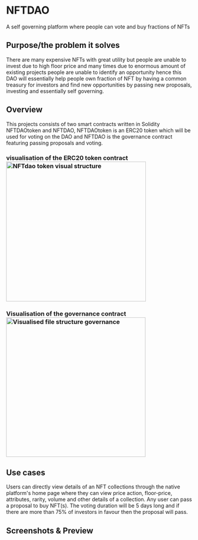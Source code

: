 # NFTDAO
A self governing platform where people can vote and buy fractions of NFTs 

## Purpose/the problem it solves
There are many expensive NFTs with great utility but people are unable to invest due to high floor price and many times due to enormous amount of existing projects people are unable to identify an opportunity hence this DAO will essentially help people own fraction of NFT by having a common treasury for investors and find new opportunities by passing new proposals, investing and essentially self governing.

## Overview 
This projects consists of two smart contracts written in Solidity NFTDAOtoken and NFTDAO, NFTDAOtoken is an ERC20 token which will be used for voting on the DAO and NFTDAO is the governance contract featuring passing proposals and voting. 
### visualisation of the ERC20 token contract<img width="378" alt="NFTdao token visual structure" src="https://user-images.githubusercontent.com/92823408/180609056-bb329037-da4d-4272-b49e-ff3bf17a446a.PNG">

### Visualisation of the governance contract <img width="377" alt="Visualised file structure governance" src="https://user-images.githubusercontent.com/92823408/180609074-10976913-6828-40c4-8eda-ea18c1cef69b.PNG">


## Use cases 
Users can directly view details of an NFT collections through the native platform's home page where they can view price action, floor-price, attributes, rarity, volume and other details of a collection. Any user can pass a proposal to buy NFT(s). The voting duration will be 5 days long and if there are more than 75% of investors in favour then the proposal will pass. 

## Screenshots & Preview 
